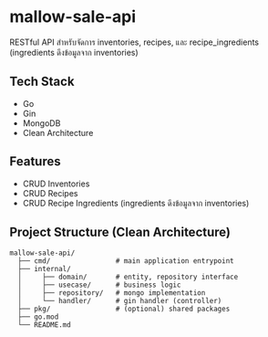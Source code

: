 # mallow-sale-api

RESTful API สำหรับจัดการ inventories, recipes, และ recipe_ingredients (ingredients ดึงข้อมูลจาก inventories)

## Tech Stack
- Go
- Gin
- MongoDB
- Clean Architecture

## Features
- CRUD Inventories
- CRUD Recipes
- CRUD Recipe Ingredients (ingredients ดึงข้อมูลจาก inventories)

## Project Structure (Clean Architecture)

```
mallow-sale-api/
  ├── cmd/                # main application entrypoint
  ├── internal/
  │     ├── domain/       # entity, repository interface
  │     ├── usecase/      # business logic
  │     ├── repository/   # mongo implementation
  │     └── handler/      # gin handler (controller)
  ├── pkg/                # (optional) shared packages
  ├── go.mod
  └── README.md
``` 